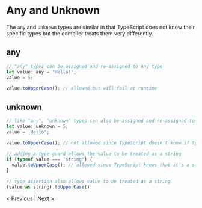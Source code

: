 # Any and Unknown

The `any` and `unknown` types are similar in that TypeScript does not know their specific types but the compiler treats them very differently.

## any
```javascript
// "any" types can be assigned and re-assigned to any type
let value: any = 'Hello!';
value = 5;

value.toUpperCase(); // allowed but will fail at runtime
```

## unknown
```javascript
// like "any", "unknown" types can also be assigned and re-assigned to any type
let value: unknown = 5;
value = 'Hello';

value.toUpperCase(); // not allowed since TypeScript doesn't know if type supports toUpperCase()

// adding a type guard allows the value to be treated as a string
if (typeof value === 'string') {
  value.toUpperCase(); // allowed since TypeScript knows that it's a string here
}

// type assertion also allows value to be treated as a string
(value as string).toUpperCase();
```

[< Previous](undefined-and-null.md) | [Next >](any-and-unknown.md)
